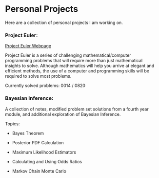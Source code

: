 
# Personal Projects

Here are a collection of personal projects I am working on.

### Project Euler:

[Project Euler Webpage](https://https://projecteuler.net/)

Project Euler is a series of challenging mathematical/computer programming problems that will require more than just mathematical insights to solve. Although mathematics will help you arrive at elegant and efficient methods, the use of a computer and programming skills will be required to solve most problems.

Currently solved problems: 0014 / 0820

### Bayesian Inference:

A collection of notes, modified problem set solutions from a fourth year module, and additional exploration of Bayesian Inference.

Topics:

- Bayes Theorem

- Posterior PDF Calculation

- Maximum Likelihood Estimators

- Calculating and Using Odds Ratios

- Markov Chain Monte Carlo
